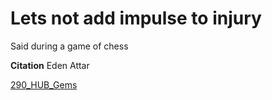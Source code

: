 # Lets not add impulse to injury

Said during a game of chess 


**Citation** Eden Attar 

[290_HUB_Gems](290_HUB_Gems.md)

